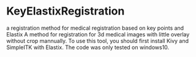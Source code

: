 # KeyElastixRegistration
a registration  method for medical registration based on key points and Elastix
A method for registration for 3d medical images with little overlay without crop mannually. 
To use this tool, you should first install Kivy and SimpleITK with Elastix. The code was only tested on windows10.
